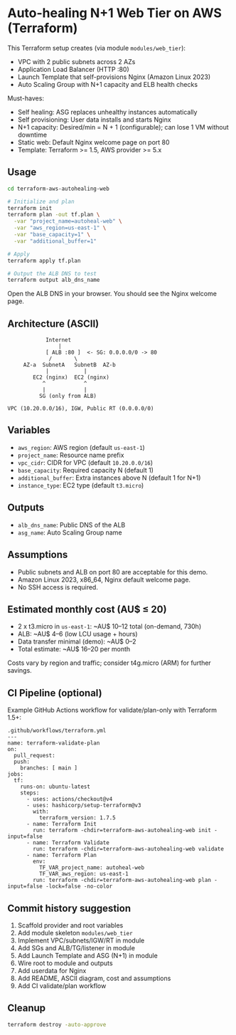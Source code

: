 # Auto-healing N+1 Web Tier on AWS (Terraform)

This Terraform setup creates (via module `modules/web_tier`):
- VPC with 2 public subnets across 2 AZs
- Application Load Balancer (HTTP :80)
- Launch Template that self-provisions Nginx (Amazon Linux 2023)
- Auto Scaling Group with N+1 capacity and ELB health checks

Must-haves: 
- Self healing: ASG replaces unhealthy instances automatically
- Self provisioning: User data installs and starts Nginx
- N+1 capacity: Desired/min = N + 1 (configurable); can lose 1 VM without downtime
- Static web: Default Nginx welcome page on port 80
- Template: Terraform >= 1.5, AWS provider >= 5.x

## Usage

```bash
cd terraform-aws-autohealing-web

# Initialize and plan
terraform init
terraform plan -out tf.plan \
  -var "project_name=autoheal-web" \
  -var "aws_region=us-east-1" \
  -var "base_capacity=1" \
  -var "additional_buffer=1"

# Apply
terraform apply tf.plan

# Output the ALB DNS to test
terraform output alb_dns_name
```

Open the ALB DNS in your browser. You should see the Nginx welcome page.

## Architecture (ASCII)

```
            Internet
                |
            [ ALB :80 ]  <- SG: 0.0.0.0/0 -> 80
             /       \
     AZ-a  SubnetA   SubnetB  AZ-b
            |           |
        EC2 (nginx)  EC2 (nginx)
           ^            ^
           |            |
          SG (only from ALB)

VPC (10.20.0.0/16), IGW, Public RT (0.0.0.0/0)
```

## Variables
- `aws_region`: AWS region (default `us-east-1`)
- `project_name`: Resource name prefix
- `vpc_cidr`: CIDR for VPC (default `10.20.0.0/16`)
- `base_capacity`: Required capacity N (default 1)
- `additional_buffer`: Extra instances above N (default 1 for N+1)
- `instance_type`: EC2 type (default `t3.micro`)

## Outputs
- `alb_dns_name`: Public DNS of the ALB
- `asg_name`: Auto Scaling Group name

## Assumptions
- Public subnets and ALB on port 80 are acceptable for this demo.
- Amazon Linux 2023, x86_64, Nginx default welcome page.
- No SSH access is required.

## Estimated monthly cost (AU$ ≤ 20)
- 2 x t3.micro in `us-east-1`: ~AU$ 10–12 total (on-demand, 730h)
- ALB: ~AU$ 4–6 (low LCU usage + hours)
- Data transfer minimal (demo): ~AU$ 0–2
- Total estimate: ~AU$ 16–20 per month

Costs vary by region and traffic; consider t4g.micro (ARM) for further savings.

## CI Pipeline (optional)
Example GitHub Actions workflow for validate/plan-only with Terraform 1.5+:

```
.github/workflows/terraform.yml
---
name: terraform-validate-plan
on:
  pull_request:
  push:
    branches: [ main ]
jobs:
  tf:
    runs-on: ubuntu-latest
    steps:
      - uses: actions/checkout@v4
      - uses: hashicorp/setup-terraform@v3
        with:
          terraform_version: 1.7.5
      - name: Terraform Init
        run: terraform -chdir=terraform-aws-autohealing-web init -input=false
      - name: Terraform Validate
        run: terraform -chdir=terraform-aws-autohealing-web validate
      - name: Terraform Plan
        env:
          TF_VAR_project_name: autoheal-web
          TF_VAR_aws_region: us-east-1
        run: terraform -chdir=terraform-aws-autohealing-web plan -input=false -lock=false -no-color
```

## Commit history suggestion
1. Scaffold provider and root variables
2. Add module skeleton `modules/web_tier`
3. Implement VPC/subnets/IGW/RT in module
4. Add SGs and ALB/TG/listener in module
5. Add Launch Template and ASG (N+1) in module
6. Wire root to module and outputs
7. Add userdata for Nginx
8. Add README, ASCII diagram, cost and assumptions
9. Add CI validate/plan workflow

## Cleanup
```bash
terraform destroy -auto-approve
```